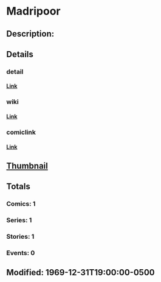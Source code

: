 # Madripoor
## Description: 
## Details
### detail
#### [Link](http://marvel.com/characters/1318/madripoor?utm_campaign=apiRef&utm_source=225578a89fc76f3d20fbffda5d17a88d)
### wiki
#### [Link](http://marvel.com/universe/Madripoor?utm_campaign=apiRef&utm_source=225578a89fc76f3d20fbffda5d17a88d)
### comiclink
#### [Link](http://marvel.com/comics/characters/1011205/madripoor?utm_campaign=apiRef&utm_source=225578a89fc76f3d20fbffda5d17a88d)
## [Thumbnail](http://i.annihil.us/u/prod/marvel/i/mg/5/f0/4c7c6221db444.jpg)
## Totals
### Comics: 1
### Series: 1
### Stories: 1
### Events: 0
## Modified: 1969-12-31T19:00:00-0500